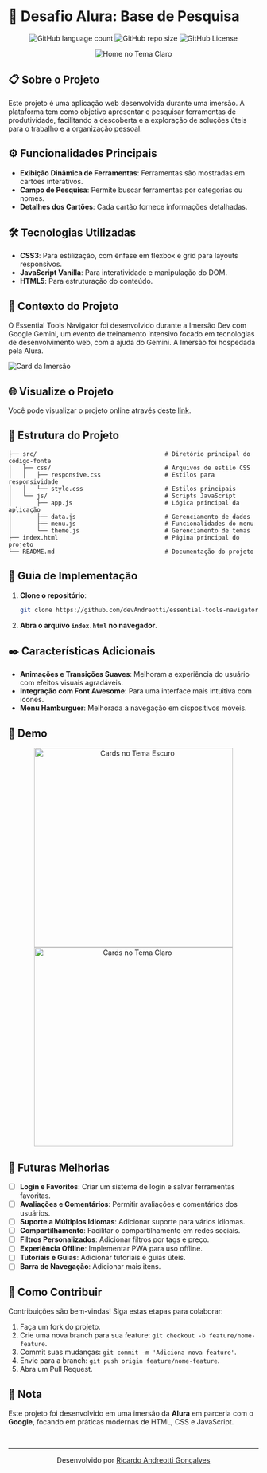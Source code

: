 <!-- Projeto Finalizado -->
# 🔎 Desafio Alura: Base de Pesquisa
<p align="center">
  <!-- Contador de linguagens do GitHub -->
  <img alt="GitHub language count" src="https://img.shields.io/github/languages/count/devAndreotti/essential-tools-navigator?color=FFF&labelColor=4bae4f&style=flat-square">
  <!-- Tamanho do repositório no GitHub -->
  <img alt="GitHub repo size" src="https://img.shields.io/github/repo-size/devAndreotti/essential-tools-navigator?color=FFF&labelColor=4bae4f&style=flat-square">
  <!-- Licença do GitHub -->
  <img alt="GitHub License" src="https://img.shields.io/github/license/devAndreotti/devAndreotti?color=FFF&labelColor=4bae4f&style=flat-square">
</p>

<div align="center">
  <img src="./home-white.png" alt="Home no Tema Claro">
</div>

## 📋 Sobre o Projeto
Este projeto é uma aplicação web desenvolvida durante uma imersão. A plataforma tem como objetivo apresentar e pesquisar ferramentas de produtividade, facilitando a descoberta e a exploração de soluções úteis para o trabalho e a organização pessoal.

## ⚙️ Funcionalidades Principais
- **Exibição Dinâmica de Ferramentas**: Ferramentas são mostradas em cartões interativos.
- **Campo de Pesquisa**: Permite buscar ferramentas por categorias ou nomes.
- **Detalhes dos Cartões**: Cada cartão fornece informações detalhadas.

## 🛠 Tecnologias Utilizadas
- **CSS3**: Para estilização, com ênfase em flexbox e grid para layouts responsivos.
- **JavaScript Vanilla**: Para interatividade e manipulação do DOM.
- **HTML5**: Para estruturação do conteúdo.

## 🌌 Contexto do Projeto
O Essential Tools Navigator foi desenvolvido durante a Imersão Dev com Google Gemini, um evento de treinamento intensivo focado em tecnologias de desenvolvimento web, com a ajuda do Gemini. A Imersão foi hospedada pela Alura.
<div>
  <img src="./google-alura.webp" alt="Card da Imersão">
</div>

## 🌐 Visualize o Projeto
Você pode visualizar o projeto online através deste [link](https://devandreotti.github.io/essential-tools-navigator/).

## 📂 Estrutura do Projeto
```
├── src/                                    # Diretório principal do código-fonte
│   ├── css/                                # Arquivos de estilo CSS
│   │   ├── responsive.css                  # Estilos para responsividade
│   │   └── style.css                       # Estilos principais
│   └── js/                                 # Scripts JavaScript
│       ├── app.js                          # Lógica principal da aplicação
│       ├── data.js                         # Gerenciamento de dados
│       ├── menu.js                         # Funcionalidades do menu
│       └── theme.js                        # Gerenciamento de temas
├── index.html                              # Página principal do projeto
└── README.md                               # Documentação do projeto
```

## 🧭 Guia de Implementação
1. **Clone o repositório**:
   ```bash
   git clone https://github.com/devAndreotti/essential-tools-navigator.git
   ```
2. **Abra o arquivo `index.html` no navegador**.

## ✒️ Características Adicionais
- **Animações e Transições Suaves**: Melhoram a experiência do usuário com efeitos visuais agradáveis.
- **Integração com Font Awesome**: Para uma interface mais intuitiva com ícones.
- **Menu Hamburguer**: Melhorada a navegação em dispositivos móveis.

## 📱 Demo
<div align="center">
  <img src="./cell-cards-black.png" alt="Cards no Tema Escuro" width="400" style="display: block;">
  <img src="./cell-cards-white.png" alt="Cards no Tema Claro" width="400" style="display: block;">
</div>

## 🚀 Futuras Melhorias
- [ ] **Login e Favoritos**: Criar um sistema de login e salvar ferramentas favoritas.
- [ ] **Avaliações e Comentários**: Permitir avaliações e comentários dos usuários.
- [ ] **Suporte a Múltiplos Idiomas**: Adicionar suporte para vários idiomas.
- [ ] **Compartilhamento**: Facilitar o compartilhamento em redes sociais.
- [ ] **Filtros Personalizados**: Adicionar filtros por tags e preço.
- [ ] **Experiência Offline**: Implementar PWA para uso offline.
- [ ] **Tutoriais e Guias**: Adicionar tutoriais e guias úteis.
- [ ] **Barra de Navegação**: Adicionar mais itens.

## 💪 Como Contribuir
Contribuições são bem-vindas! Siga estas etapas para colaborar:
1. Faça um fork do projeto.
2. Crie uma nova branch para sua feature: `git checkout -b feature/nome-feature`.
3. Commit suas mudanças: `git commit -m 'Adiciona nova feature'`.
4. Envie para a branch: `git push origin feature/nome-feature`.
5. Abra um Pull Request.

## 📝 Nota
Este projeto foi desenvolvido em uma imersão da **Alura** em parceria com o **Google**, focando em práticas modernas de HTML, CSS e JavaScript.

<br>

---
<p align="center"> Desenvolvido por <a href="https://github.com/devAndreotti">Ricardo Andreotti Gonçalves</a> </p>
